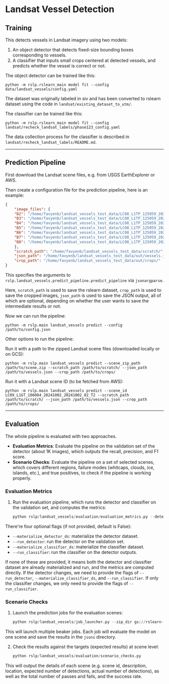# Landsat Vessel Detection


## Training

This detects vessels in Landsat imagery using two models:

1.  An object detector that detects fixed-size bounding boxes corresponding to vessels.
2.  A classifier that inputs small crops centered at detected vessels, and predicts
 whether the vessel is correct or not.


The object detector can be trained like this:

    python -m rslp.rslearn_main model fit --config data/landsat_vessels/config.yaml

The dataset was originally labeled in siv and has been converted to rslearn dataset
using the code in `landsat/existing_dataset_to_utm/`.

The classifier can be trained like this:

    python -m rslp.rslearn_main model fit --config landsat/recheck_landsat_labels/phase123_config.yaml

The data collection process for the classifier is described in
`landsat/recheck_landsat_labels/README.md`.

---

## Prediction Pipeline


First download the Landsat scene files, e.g. from USGS EarthExplorer or AWS.

Then create a configuration file for the prediction pipeline, here is an example:

```json
{
    "image_files": {
    "B2": "/home/favyenb/landsat_vessels_test_data/LC08_L1TP_125059_20240727_20240801_02_T1_B2.TIF",
    "B3": "/home/favyenb/landsat_vessels_test_data/LC08_L1TP_125059_20240727_20240801_02_T1_B3.TIF",
    "B4": "/home/favyenb/landsat_vessels_test_data/LC08_L1TP_125059_20240727_20240801_02_T1_B4.TIF",
    "B5": "/home/favyenb/landsat_vessels_test_data/LC08_L1TP_125059_20240727_20240801_02_T1_B5.TIF",
    "B6": "/home/favyenb/landsat_vessels_test_data/LC08_L1TP_125059_20240727_20240801_02_T1_B6.TIF",
    "B7": "/home/favyenb/landsat_vessels_test_data/LC08_L1TP_125059_20240727_20240801_02_T1_B7.TIF",
    "B8": "/home/favyenb/landsat_vessels_test_data/LC08_L1TP_125059_20240727_20240801_02_T1_B8.TIF",
    },
    "scratch_path": "/home/favyenb/landsat_vessels_test_data/scratch/",
    "json_path": "/home/favyenb/landsat_vessels_test_data/out/vessels.json",
    "crop_path": "/home/favyenb/landsat_vessels_test_data/out/crops/"
}
```

This specifies the arguments to
`rslp.landsat_vessels.predict_pipeline.predict_pipeline` via `jsonargparse`.

Here, `scratch_path` is used to save the rslearn dataset, `crop_path` is used to save the cropped images, `json_path` is used to save the JSON output, all of which are optional, depending on whether the user wants to save the intermediate results or not.

Now we can run the pipeline:

    python -m rslp.main landsat_vessels predict --config /path/to/config.json

Other options to run the pipeline:

Run it with a path to the zipped Landsat scene files (downloaded locally or on GCS):

    python -m rslp.main landsat_vessels predict --scene_zip_path /path/to/scene.zip --scratch_path /path/to/scratch/ --json_path /path/to/vessels.json --crop_path /path/to/crops/

Run it with a Landsat scene ID (to be fetched from AWS):

    python -m rslp.main landsat_vessels predict --scene_id LC09_L1GT_106084_20241002_20241002_02_T2 --scratch_path /path/to/scratch/ --json_path /path/to/vessels.json --crop_path /path/to/crops/

---

## Evaluation

The whole pipeline is evaluated with two approaches.

- **Evaluation Metrics**: Evaluate the pipeline on the validation set of the detector (about 1K images), which outputs the recall, precision, and F1 score.
- **Scenario Checks**: Evaluate the pipeline on a set of selected scenes, which covers different regions, failure modes (whitcaps, clouds, ice, islands, etc.), and true positives, to check if the pipeline is working properly.


### Evaluation Metrics

1. Run the evaluation pipeline, which runs the detector and classifier on the validation set, and computes the metrics:

    ```python
    python rslp/landsat_vessels/evaluation/evaluation_metrics.py --detector_ds_path gs://rslearn-eai/datasets/landsat_vessel_detection/detector/dataset_20240924/ --detector_group labels_utm --classifier_ds_path gs://rslearn-eai/datasets/landsat_vessel_detection/pipeline/dataset_20240924/
    ```

There're four optional flags (if not provided, default is False):

- `--materialize_detector_ds`: materialize the detector dataset.
- `--run_detector`: run the detector on the validation set.
- `--materialize_classifier_ds`: materialize the classifier dataset.
- `--run_classifier`: run the classifier on the detector outputs.

If none of these are provided, it means both the detector and classifier dataset are already materialized and run, and the metrics are computed directly. If the detector changes, we need to provide the flags of `--run_detector`, `--materialize_classifier_ds`, and `--run_classifier`. If only the classifier changes, we only need to provide the flags of `--run_classifier`.

### Scenario Checks

1. Launch the prediction jobs for the evaluation scenes:

    ```python
    python rslp/landsat_vessels/job_launcher.py --zip_dir gs://rslearn-eai/projects/2024_10_check_landsat/evaluation/downloads/ --json_dir gs://rslearn-eai/projects/2024_10_check_landsat/evaluation/jsons/
    ```

This will launch multiple beaker jobs. Each job will evaluate the model on one scene and save the results in the `jsons` directory.

2. Check the results against the targets (expected results) at scene level:

    ```python
    python rslp/landsat_vessels/evaluation/scenario_checks.py
    ```

This will output the details of each scene (e.g. scene id, description, location, expected number of detections, actual number of detections), as well as the total number of passes and fails, and the success rate.
